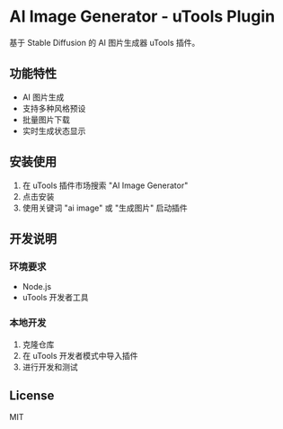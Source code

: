 # AI Image Generator - uTools Plugin

基于 Stable Diffusion 的 AI 图片生成器 uTools 插件。

## 功能特性

- AI 图片生成
- 支持多种风格预设
- 批量图片下载
- 实时生成状态显示

## 安装使用

1. 在 uTools 插件市场搜索 "AI Image Generator"
2. 点击安装
3. 使用关键词 "ai image" 或 "生成图片" 启动插件

## 开发说明

### 环境要求

- Node.js
- uTools 开发者工具

### 本地开发

1. 克隆仓库 
2. 在 uTools 开发者模式中导入插件
3. 进行开发和测试

## License

MIT